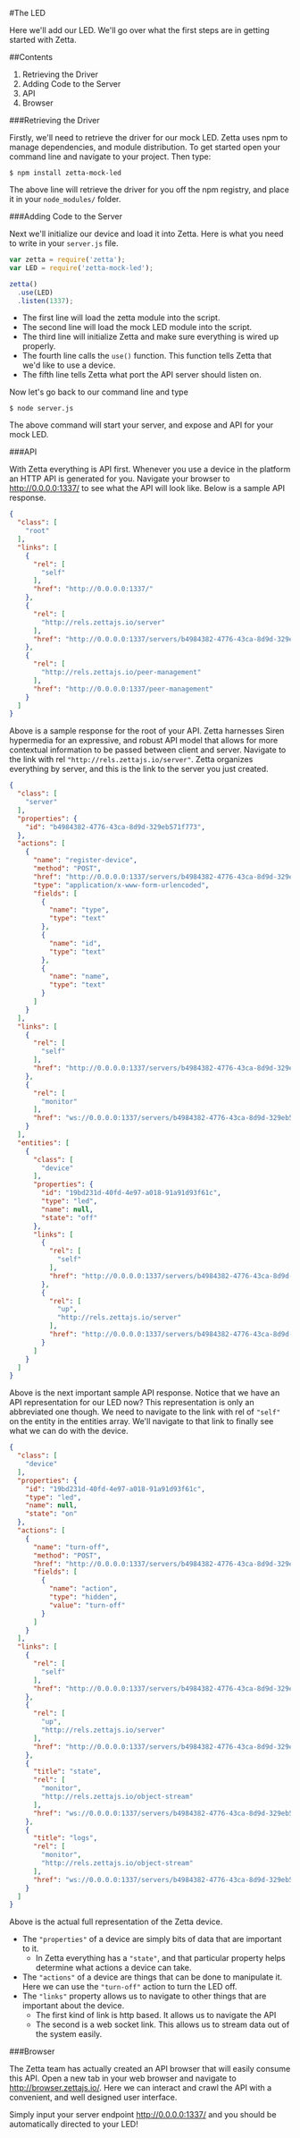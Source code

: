 #The LED

Here we'll add our LED. We'll go over what the first steps are in getting started with Zetta.

##Contents

1. Retrieving the Driver
2. Adding Code to the Server
3. API
4. Browser

###Retrieving the Driver

Firstly, we'll need to retrieve the driver for our mock LED. Zetta uses npm to manage dependencies,
and module distribution. To get started open your command line and navigate to your project. Then type:

```
$ npm install zetta-mock-led
```

The above line will retrieve the driver for you off the npm registry, and place it in your `node_modules/` folder.

###Adding Code to the Server

Next we'll initialize our device and load it into Zetta. Here is what you need to write in your `server.js` file.

```javascript
var zetta = require('zetta');
var LED = require('zetta-mock-led');

zetta()
  .use(LED)
  .listen(1337);
```

+ The first line will load the zetta module into the script.
+ The second line will load the mock LED module into the script.
+ The third line will initialize Zetta and make sure everything is wired up properly.
+ The fourth line calls the `use()` function. This function tells Zetta that we'd like to use a device.
+ The fifth line tells Zetta what port the API server should listen on.

Now let's go back to our command line and type

```
$ node server.js
```

The above command will start your server, and expose and API for your mock LED.

###API

With Zetta everything is API first. Whenever you use a device in the platform an HTTP API is generated for you. Navigate
your browser to http://0.0.0.0:1337/ to see what the API will look like. Below is a sample API response.

```json
{
  "class": [
    "root"
  ],
  "links": [
    {
      "rel": [
        "self"
      ],
      "href": "http://0.0.0.0:1337/"
    },
    {
      "rel": [
        "http://rels.zettajs.io/server"
      ],
      "href": "http://0.0.0.0:1337/servers/b4984382-4776-43ca-8d9d-329eb571f773"
    },
    {
      "rel": [
        "http://rels.zettajs.io/peer-management"
      ],
      "href": "http://0.0.0.0:1337/peer-management"
    }
  ]
}
```

Above is a sample response for the root of your API. Zetta harnesses Siren hypermedia for an expressive, and robust
API model that allows for more contextual information to be passed between client and server. Navigate to the link
with rel `"http://rels.zettajs.io/server"`. Zetta organizes everything by server, and this is the link to the server you just created.

```json
{
  "class": [
    "server"
  ],
  "properties": {
    "id": "b4984382-4776-43ca-8d9d-329eb571f773",
  },
  "actions": [
    {
      "name": "register-device",
      "method": "POST",
      "href": "http://0.0.0.0:1337/servers/b4984382-4776-43ca-8d9d-329eb571f773/devices",
      "type": "application/x-www-form-urlencoded",
      "fields": [
        {
          "name": "type",
          "type": "text"
        },
        {
          "name": "id",
          "type": "text"
        },
        {
          "name": "name",
          "type": "text"
        }
      ]
    }
  ],
  "links": [
    {
      "rel": [
        "self"
      ],
      "href": "http://0.0.0.0:1337/servers/b4984382-4776-43ca-8d9d-329eb571f773"
    },
    {
      "rel": [
        "monitor"
      ],
      "href": "ws://0.0.0.0:1337/servers/b4984382-4776-43ca-8d9d-329eb571f773/events%3Ftopic=logs"
    }
  ],
  "entities": [
    {
      "class": [
        "device"
      ],
      "properties": {
        "id": "19bd231d-40fd-4e97-a018-91a91d93f61c",
        "type": "led",
        "name": null,
        "state": "off"
      },
      "links": [
        {
          "rel": [
            "self"
          ],
          "href": "http://0.0.0.0:1337/servers/b4984382-4776-43ca-8d9d-329eb571f773/devices/19bd231d-40fd-4e97-a018-91a91d93f61c"
        },
        {
          "rel": [
            "up",
            "http://rels.zettajs.io/server"
          ],
          "href": "http://0.0.0.0:1337/servers/b4984382-4776-43ca-8d9d-329eb571f773"
        }
      ]
    }
  ]
}
```

Above is the next important sample API response. Notice that we have an API representation for our LED now? This representation
is only an abbreviated one though. We need to navigate to the link with rel of `"self"` on the entity in the entities array. We'll navigate
to that link to finally see what we can do with the device.

```json
{
  "class": [
    "device"
  ],
  "properties": {
    "id": "19bd231d-40fd-4e97-a018-91a91d93f61c",
    "type": "led",
    "name": null,
    "state": "on"
  },
  "actions": [
    {
      "name": "turn-off",
      "method": "POST",
      "href": "http://0.0.0.0:1337/servers/b4984382-4776-43ca-8d9d-329eb571f773/devices/19bd231d-40fd-4e97-a018-91a91d93f61c",
      "fields": [
        {
          "name": "action",
          "type": "hidden",
          "value": "turn-off"
        }
      ]
    }
  ],
  "links": [
    {
      "rel": [
        "self"
      ],
      "href": "http://0.0.0.0:1337/servers/b4984382-4776-43ca-8d9d-329eb571f773/devices/19bd231d-40fd-4e97-a018-91a91d93f61c"
    },
    {
      "rel": [
        "up",
        "http://rels.zettajs.io/server"
      ],
      "href": "http://0.0.0.0:1337/servers/b4984382-4776-43ca-8d9d-329eb571f773"
    },
    {
      "title": "state",
      "rel": [
        "monitor",
        "http://rels.zettajs.io/object-stream"
      ],
      "href": "ws://0.0.0.0:1337/servers/b4984382-4776-43ca-8d9d-329eb571f773/events?topic=led%2F19bd231d-40fd-4e97-a018-91a91d93f61c%2Fstate"
    },
    {
      "title": "logs",
      "rel": [
        "monitor",
        "http://rels.zettajs.io/object-stream"
      ],
      "href": "ws://0.0.0.0:1337/servers/b4984382-4776-43ca-8d9d-329eb571f773/events?topic=led%2F19bd231d-40fd-4e97-a018-91a91d93f61c%2Flogs"
    }
  ]
}
```

Above is the actual full representation of the Zetta device.

+ The `"properties"` of a device are simply bits of data that are important to it.
    + In Zetta everything has a `"state"`, and that particular property helps determine what actions a device can take.
+ The `"actions"` of a device are things that can be done to manipulate it. Here we can use the `"turn-off"` action to turn the LED off.
+ The `"links"` property allows us to navigate to other things that are important about the device.
  + The first kind of link is http based. It allows us to navigate the API
  + The second is a web socket link. This allows us to stream data out of the system easily.

###Browser

The Zetta team has actually created an API browser that will easily consume this API. Open a new tab in your web browser and navigate to
http://browser.zettajs.io/. Here we can interact and crawl the API with a convenient, and well designed user interface.

Simply input your server endpoint http://0.0.0.0:1337/ and you should be automatically directed to your LED! 
